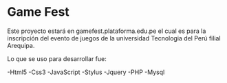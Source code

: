 Game Fest
========

Este proyecto estará en gamefest.plataforma.edu.pe el cual es para la inscripción del evento de juegos de la universidad Tecnologia del Perú filial Arequipa.

Lo que se uso para desarrollar fue:

-Html5
-Css3
-JavaScript
-Stylus
-Jquery
-PHP
-Mysql
